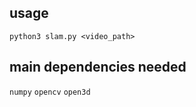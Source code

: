 ## usage
``python3 slam.py <video_path>``

## main dependencies needed
``numpy``
``opencv``
``open3d``
